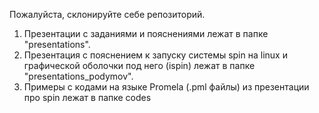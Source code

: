 Пожалуйста, склонируйте себе репозиторий.
1) Презентации с заданиями и пояснениями лежат в папке "presentations".
2) Презентация с пояснением к запуску системы spin на linux и графической оболочки под него (ispin) лежат в папке "presentations_podymov".
3) Примеры с кодами на языке Promela (.pml файлы) из презентации про spin лежат в папке codes

